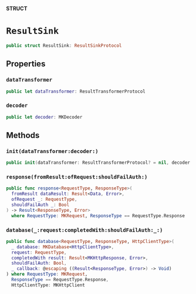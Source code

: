 **STRUCT**

# `ResultSink`

```swift
public struct ResultSink: ResultSinkProtocol
```

## Properties
### `dataTransformer`

```swift
public let dataTransformer: ResultTransformerProtocol
```

### `decoder`

```swift
public let decoder: MKDecoder
```

## Methods
### `init(dataTransformer:decoder:)`

```swift
public init(dataTransformer: ResultTransformerProtocol? = nil, decoder: MKDecoder? = nil)
```

### `response(fromResult:ofRequest:shouldFailAuth:)`

```swift
public func response<RequestType, ResponseType>(
  fromResult dataResult: Result<Data, Error>,
  ofRequest _: RequestType,
  shouldFailAuth _: Bool
) -> Result<ResponseType, Error>
  where RequestType: MKRequest, ResponseType == RequestType.Response
```

### `database(_:request:completedWith:shouldFailAuth:_:)`

```swift
public func database<RequestType, ResponseType, HttpClientType>(
  _ database: MKDatabase<HttpClientType>,
  request: RequestType,
  completedWith result: Result<MKHttpResponse, Error>,
  shouldFailAuth: Bool,
  _ callback: @escaping ((Result<ResponseType, Error>) -> Void)
) where RequestType: MKRequest,
  ResponseType == RequestType.Response,
  HttpClientType: MKHttpClient
```
